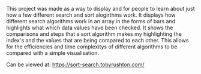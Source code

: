 This project was made as a way to display and for people to learn about just how a few different search and sort alogirthms work.
It displays how different search algorithms work in an array in the forms of bars and highlights what which data values have been checked.
It shows the comparisons and steps that a sort algorithm makes my highlighting the index's and the values that are being compared to each other. 
This allows for the efficiencies and time complexitys of different algorithms to be compared with a simple visualisation. 

Can be viewed at: https://sort-search.tobyrushton.com/